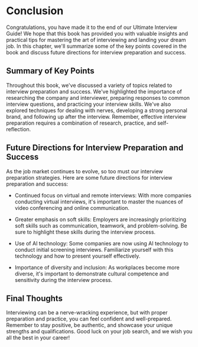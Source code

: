 Conclusion
==========

Congratulations, you have made it to the end of our Ultimate Interview Guide! We hope that this book has provided you with valuable insights and practical tips for mastering the art of interviewing and landing your dream job. In this chapter, we'll summarize some of the key points covered in the book and discuss future directions for interview preparation and success.

Summary of Key Points
---------------------

Throughout this book, we've discussed a variety of topics related to interview preparation and success. We've highlighted the importance of researching the company and interviewer, preparing responses to common interview questions, and practicing your interview skills. We've also explored techniques for dealing with nerves, developing a strong personal brand, and following up after the interview. Remember, effective interview preparation requires a combination of research, practice, and self-reflection.

Future Directions for Interview Preparation and Success
-------------------------------------------------------

As the job market continues to evolve, so too must our interview preparation strategies. Here are some future directions for interview preparation and success:

* Continued focus on virtual and remote interviews: With more companies conducting virtual interviews, it's important to master the nuances of video conferencing and online communication.

* Greater emphasis on soft skills: Employers are increasingly prioritizing soft skills such as communication, teamwork, and problem-solving. Be sure to highlight these skills during the interview process.

* Use of AI technology: Some companies are now using AI technology to conduct initial screening interviews. Familiarize yourself with this technology and how to present yourself effectively.

* Importance of diversity and inclusion: As workplaces become more diverse, it's important to demonstrate cultural competence and sensitivity during the interview process.

Final Thoughts
--------------

Interviewing can be a nerve-wracking experience, but with proper preparation and practice, you can feel confident and well-prepared. Remember to stay positive, be authentic, and showcase your unique strengths and qualifications. Good luck on your job search, and we wish you all the best in your career!
